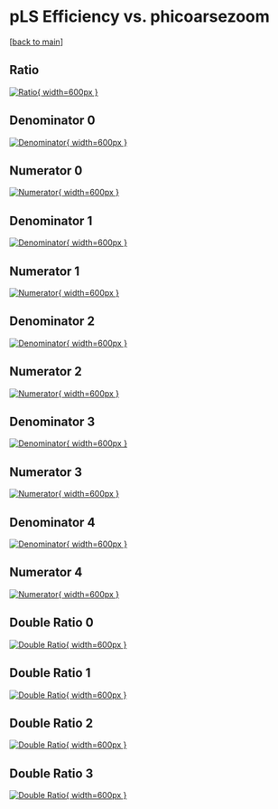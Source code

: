 # pLS Efficiency vs. phicoarsezoom

[[back to main](./)]



## Ratio

[![Ratio](../mtv/var/pLS_xtr_11_1_eff_phicoarsezoom.png){ width=600px }](../mtv/var/pLS_xtr_11_1_eff_phicoarsezoom.pdf)

## Denominator 0

[![Denominator](../mtv/den/pLS_xtr_11_1_eff_phicoarsezoom_den0.png){ width=600px }](../mtv/den/pLS_xtr_11_1_eff_phicoarsezoom_den0.pdf)

## Numerator 0

[![Numerator](../mtv/num/pLS_xtr_11_1_eff_phicoarsezoom_num0.png){ width=600px }](../mtv/num/pLS_xtr_11_1_eff_phicoarsezoom_num0.pdf)

## Denominator 1

[![Denominator](../mtv/den/pLS_xtr_11_1_eff_phicoarsezoom_den1.png){ width=600px }](../mtv/den/pLS_xtr_11_1_eff_phicoarsezoom_den1.pdf)

## Numerator 1

[![Numerator](../mtv/num/pLS_xtr_11_1_eff_phicoarsezoom_num1.png){ width=600px }](../mtv/num/pLS_xtr_11_1_eff_phicoarsezoom_num1.pdf)

## Denominator 2

[![Denominator](../mtv/den/pLS_xtr_11_1_eff_phicoarsezoom_den2.png){ width=600px }](../mtv/den/pLS_xtr_11_1_eff_phicoarsezoom_den2.pdf)

## Numerator 2

[![Numerator](../mtv/num/pLS_xtr_11_1_eff_phicoarsezoom_num2.png){ width=600px }](../mtv/num/pLS_xtr_11_1_eff_phicoarsezoom_num2.pdf)

## Denominator 3

[![Denominator](../mtv/den/pLS_xtr_11_1_eff_phicoarsezoom_den3.png){ width=600px }](../mtv/den/pLS_xtr_11_1_eff_phicoarsezoom_den3.pdf)

## Numerator 3

[![Numerator](../mtv/num/pLS_xtr_11_1_eff_phicoarsezoom_num3.png){ width=600px }](../mtv/num/pLS_xtr_11_1_eff_phicoarsezoom_num3.pdf)

## Denominator 4

[![Denominator](../mtv/den/pLS_xtr_11_1_eff_phicoarsezoom_den4.png){ width=600px }](../mtv/den/pLS_xtr_11_1_eff_phicoarsezoom_den4.pdf)

## Numerator 4

[![Numerator](../mtv/num/pLS_xtr_11_1_eff_phicoarsezoom_num4.png){ width=600px }](../mtv/num/pLS_xtr_11_1_eff_phicoarsezoom_num4.pdf)

## Double Ratio 0

[![Double Ratio](../mtv/ratio/pLS_xtr_11_1_eff_phicoarsezoom_ratio0.png){ width=600px }](../mtv/ratio/pLS_xtr_11_1_eff_phicoarsezoom_ratio0.pdf)

## Double Ratio 1

[![Double Ratio](../mtv/ratio/pLS_xtr_11_1_eff_phicoarsezoom_ratio1.png){ width=600px }](../mtv/ratio/pLS_xtr_11_1_eff_phicoarsezoom_ratio1.pdf)

## Double Ratio 2

[![Double Ratio](../mtv/ratio/pLS_xtr_11_1_eff_phicoarsezoom_ratio2.png){ width=600px }](../mtv/ratio/pLS_xtr_11_1_eff_phicoarsezoom_ratio2.pdf)

## Double Ratio 3

[![Double Ratio](../mtv/ratio/pLS_xtr_11_1_eff_phicoarsezoom_ratio3.png){ width=600px }](../mtv/ratio/pLS_xtr_11_1_eff_phicoarsezoom_ratio3.pdf)

